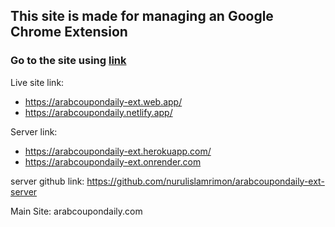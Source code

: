 ## This site is made for managing an Google Chrome Extension
### Go to the site using [link](https://arabcoupondaily-ext.web.app/)

Live site link:
* https://arabcoupondaily-ext.web.app/
* https://arabcoupondaily.netlify.app/

Server link:
* https://arabcoupondaily-ext.herokuapp.com/
* https://arabcoupondaily-ext.onrender.com

server github link: https://github.com/nurulislamrimon/arabcoupondaily-ext-server

Main Site: arabcoupondaily.com
